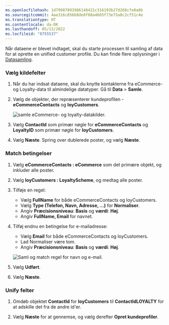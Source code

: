 ```yaml
---
ms.openlocfilehash: 1d79987893986148421c316193b27d268cfe0a0b
ms.sourcegitcommit: 4ae316c856b8de0f08a4605f73e75a8c2cf51c4e
ms.translationtype: HT
ms.contentlocale: da-DK
ms.lasthandoff: 05/13/2022
ms.locfileid: "8755537"
---
```

Når dataene er blevet indtaget, skal du starte processen til samling af data for at oprette en unified customer profile. Du kan finde flere oplysninger i [Datasamling](../data-unification.md).

### <a name="select-source-fields"></a>Vælg kildefelter

1. Når du har indsat dataene, skal du knytte kontakterne fra eCommerce- og Loyalty-data til almindelige datatyper. Gå til **Data** > **Samle**.

1. Vælg de objekter, der repræsenterer kundeprofilen - **eCommerceContacts** og **loyCustomers**.

   ![samle eCommerce- og loyalty-datakilder.](../media/unify-ecommerce-loyalty.png)

1. Vælg **ContactId** som primær nøgle for **eCommerceContacts** og **LoyaltyID** som primær nøgle for **loyCustomers**.

1. Vælg **Næste**. Spring over dublerede poster, og vælg **Næste**.

### <a name="match-conditions"></a>Match betingelser

1. Vælg **eCommerceContacts : eCommerce** som det primære objekt, og inkluder alle poster.

1. Vælg **loyCustomers : LoyaltyScheme**, og medtag alle poster.

1. Tilføje en regel:
   - Vælg **FullName** for både eCommerceContacts og loyCustomers.
   - Vælg **Type (Telefon, Navn, Adresse, ...)** for **Normaliser**.
   - Angiv **Præcisionsniveau**: **Basis** og **værdi**: **Høj**.
   - Angiv **FullName, Email** for navnet.

1. Tilføj endnu en betingelse for e-mailadresse:
   - Vælg **Email** for både eCommerceContacts og loyCustomers.
   - Lad Normaliser være tom.
   - Angiv **Præcisionsniveau**: **Basis** og **værdi**: **Høj**.

   ![Saml og match regel for navn og e-mail.](../media/unify-match-rule.png)

1. Vælg **Udført**.

1. Vælg **Næste**.

### <a name="unify-fields"></a>Unify felter

1. Omdøb objektet **ContactId** for **loyCustomers** til **ContactIdLOYALTY** for at adskille det fra de andre id'er.

1. Vælg **Næste** for at gennemse, og vælg derefter **Opret kundeprofiler**.
